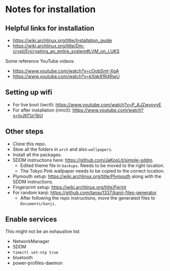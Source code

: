 # Notes for installation

## Helpful links for installation

- https://wiki.archlinux.org/title/Installation_guide
- https://wiki.archlinux.org/title/Dm-crypt/Encrypting_an_entire_system#LVM_on_LUKS

Some reference YouTube videos:
- https://www.youtube.com/watch?v=cOobSmI-XgA
- https://www.youtube.com/watch?v=kXqk91R4RwU

## Setting up wifi

- For live boot (iwctl): https://www.youtube.com/watch?v=P_AJZwyoyyE
- For after installation (nmcli): https://www.youtube.com/watch?v=loJKf1zr1bU

## Other steps

- Clone this repo.
- Stow all the folders in `arch` and also `wallpapers`.
- Install all the packages.
- SDDM instructions here: https://github.com/JaKooLit/simple-sddm. 
  - Edited theme file in `backups`. Needs to be moved to the right location.
  - The Tokyo Pink wallpaper needs to be copied to the correct location.
- Plymouth setup: https://wiki.archlinux.org/title/Plymouth along with the SDDM instructions.
- Fingerprint setup: https://wiki.archlinux.org/title/Fprint
- For random kanji: https://github.com/tanay1337/kanji-files-generator
  - After following the repo instructions, move the generated files to `Documents/kanji`.

## Enable services

This might not be an exhaustive list:
- NetworkManager
- SDDM
- `timectl set-ntp true`
- bluetooth
- power-profiles-daemon

